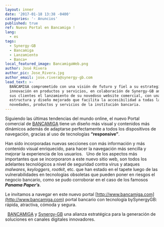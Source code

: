 ```yaml
---
layout: inner
date: '2017-01-18 13:38 -0400'
categories: '- Anuncios'
published: true
ref: Nuevo Portal en Bancamiga !
lang:
  - es
tags:
  - Synergy-GB
  - Bancamiga
  - Lanzamiento
  - Banca+
local_featured_image: BancamigaWeb.png
author: José Rivera
author_pic: Jose_Rivera.jpg
author_email: jose.rivera@synergy-gb.com
lead_text: >-
  BANCAMIGA comprometido con una visión de futuro y fiel a su estrategia de
  innovación en productos y servicios, en colaboración de Synergy-GB anuncia a
  sus clientes el lanzamiento de su novedoso website comercial, con una
  estructura y diseño mejorado que facilita la accesibilidad a todas las
  novedades, productos y servicios de la institución bancaria.
---
```

Siguiendo las últimas tendencias del mundo online, el nuevo Portal comercial de [BANCAMIGA][1] tiene un diseño más visual y contenidos más dinámicos además de adaptarse perfectamente a todos los dispositivos de navegación, gracias al uso de tecnologías **“responsive”**. 


Han sido incorporadas nuevas secciones con más información y más contenido visual enriquecido, para hacer la navegación más sencilla y mejorar la experiencia de los usuarios.
 
Uno de los aspectos más importantes que se incorporaron a este nuevo sitio web, son todos los adelantes tecnológicos a nivel de seguridad contra virus y ataques _malwares_, _keyloggers_, _rootkit_, etc. que han estado en el tapete luego de las vulnerabilidades en tecnologías obsoletas que pueden poner en riesgos el negocio bancario, como se pudo corroborar en el caso de los famosos **_Panama Paper’s_**.

Le invitamos a navegar en este nuevo portal [http://www.bancamiga.com](http://www.bancamiga.com) portal bancario con tecnología bySynergyGB: rápida, atractiva, cómoda y segura.

 
[BANCAMIGA][1] y [Synergy-GB][2] una alianza estratégica para la generación de soluciones en canales digitales innovadores.

[1]: http://bancamiga.com "Bancamiga Web Page"
[2]: http://synergy-gb.com "Synergy-GB Web Page"
